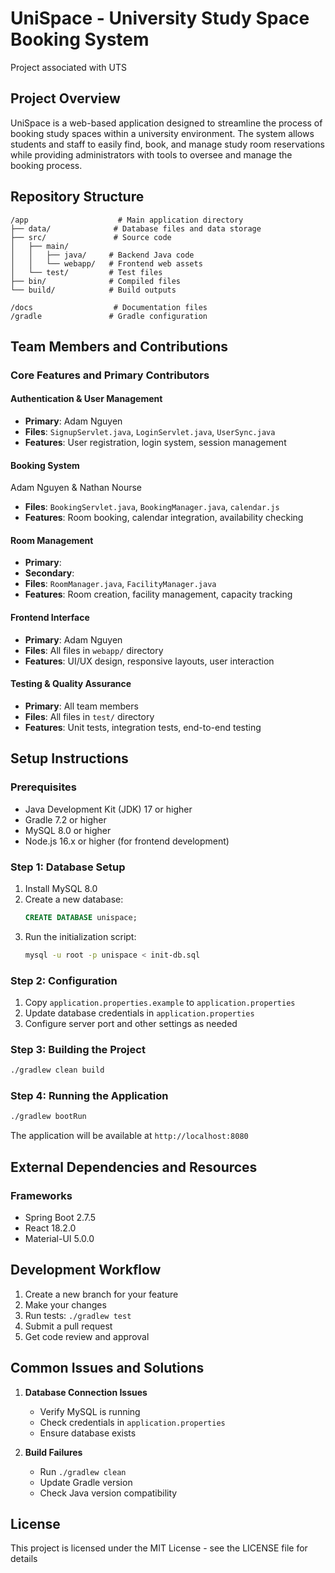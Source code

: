 # UniSpace - University Study Space Booking System
Project associated with UTS

## Project Overview
UniSpace is a web-based application designed to streamline the process of booking study spaces within a university environment. The system allows students and staff to easily find, book, and manage study room reservations while providing administrators with tools to oversee and manage the booking process.

## Repository Structure
```
/app                    # Main application directory
├── data/              # Database files and data storage
├── src/               # Source code
│   ├── main/         
│   │   ├── java/     # Backend Java code
│   │   └── webapp/   # Frontend web assets
│   └── test/         # Test files
├── bin/              # Compiled files
└── build/            # Build outputs

/docs                  # Documentation files
/gradle               # Gradle configuration
```

## Team Members and Contributions

### Core Features and Primary Contributors

#### Authentication & User Management
- **Primary**: Adam Nguyen
- **Files**: `SignupServlet.java`, `LoginServlet.java`, `UserSync.java`
- **Features**: User registration, login system, session management

#### Booking System
Adam Nguyen & Nathan Nourse
- **Files**: `BookingServlet.java`, `BookingManager.java`, `calendar.js`
- **Features**: Room booking, calendar integration, availability checking

#### Room Management
- **Primary**: 
- **Secondary**: 
- **Files**: `RoomManager.java`, `FacilityManager.java`
- **Features**: Room creation, facility management, capacity tracking

#### Frontend Interface
- **Primary**: Adam Nguyen
- **Files**: All files in `webapp/` directory
- **Features**: UI/UX design, responsive layouts, user interaction

#### Testing & Quality Assurance
- **Primary**: All team members
- **Files**: All files in `test/` directory
- **Features**: Unit tests, integration tests, end-to-end testing

## Setup Instructions

### Prerequisites
- Java Development Kit (JDK) 17 or higher
- Gradle 7.2 or higher
- MySQL 8.0 or higher
- Node.js 16.x or higher (for frontend development)

### Step 1: Database Setup
1. Install MySQL 8.0
2. Create a new database:
   ```sql
   CREATE DATABASE unispace;
   ```
3. Run the initialization script:
   ```bash
   mysql -u root -p unispace < init-db.sql
   ```

### Step 2: Configuration
1. Copy `application.properties.example` to `application.properties`
2. Update database credentials in `application.properties`
3. Configure server port and other settings as needed

### Step 3: Building the Project
```bash
./gradlew clean build
```

### Step 4: Running the Application
```bash
./gradlew bootRun
```
The application will be available at `http://localhost:8080`

## External Dependencies and Resources

### Frameworks
- Spring Boot 2.7.5
- React 18.2.0
- Material-UI 5.0.0



## Development Workflow
1. Create a new branch for your feature
2. Make your changes
3. Run tests: `./gradlew test`
4. Submit a pull request
5. Get code review and approval

## Common Issues and Solutions
1. **Database Connection Issues**
   - Verify MySQL is running
   - Check credentials in `application.properties`
   - Ensure database exists

2. **Build Failures**
   - Run `./gradlew clean`
   - Update Gradle version
   - Check Java version compatibility

## License
This project is licensed under the MIT License - see the LICENSE file for details
